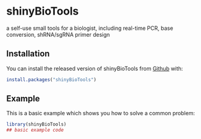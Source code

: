 # shinyBioTools

<!-- badges: start -->
<!-- badges: end -->

a self-use small tools for a biologist, including real-time PCR, base conversion, shRNA/sgRNA primer design 

## Installation

You can install the released version of shinyBioTools from [Github](https://github.com/soulong/shinyBioTools) with:

``` r
install.packages("shinyBioTools")
```

## Example

This is a basic example which shows you how to solve a common problem:

``` r
library(shinyBioTools)
## basic example code
```

